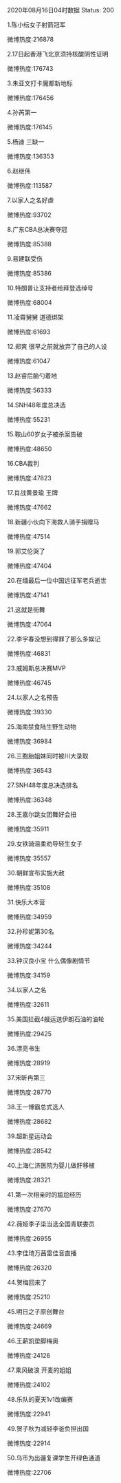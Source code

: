 2020年08月16日04时数据
Status: 200

1.陈小纭女子射箭冠军

微博热度:216878

2.17日起香港飞北京须持核酸阴性证明

微博热度:176743

3.朱亚文打卡魔都新地标

微博热度:176456

4.孙芮第一

微博热度:176145

5.杨迪 三缺一

微博热度:136353

6.赵继伟

微博热度:113587

7.以家人之名好虐

微博热度:93702

8.广东CBA总决赛夺冠

微博热度:85388

9.易建联受伤

微博热度:85386

10.特朗普让支持者给拜登选绰号

微博热度:68004

11.凌霄舅舅 道德绑架

微博热度:61693

12.郑爽 很早之前就放弃了自己的人设

微博热度:61047

13.赵睿后脑勺着地

微博热度:56333

14.SNH48年度总决选

微博热度:55231

15.鞍山60岁女子被杀案告破

微博热度:48650

16.CBA裁判

微博热度:47823

17.肖战黄景瑜 王牌

微博热度:47662

18.新疆小伙向下海救人骑手捐赠马

微博热度:47514

19.郭艾伦哭了

微博热度:47404

20.在缅最后一位中国远征军老兵逝世

微博热度:47141

21.这就是街舞

微博热度:47064

22.李宇春没想到得罪了那么多娱记

微博热度:46831

23.威姆斯总决赛MVP

微博热度:46745

24.以家人之名预告

微博热度:39330

25.海南禁食陆生野生动物

微博热度:36984

26.三胞胎姐妹同时被川大录取

微博热度:36543

27.SNH48年度总决选排名

微博热度:36348

28.王嘉尔跳女团舞好会扭

微博热度:35911

29.女铁骑温柔劝导轻生女子

微博热度:35557

30.朝鲜宣布实施大赦

微博热度:35108

31.快乐大本营

微博热度:34959

32.孙珍妮第30名

微博热度:34244

33.钟汉良小宝 什么偶像剧情节

微博热度:34159

34.以家人之名

微博热度:32611

35.美国拦截4艘运送伊朗石油的油轮

微博热度:29425

36.漂亮书生

微博热度:28919

37.宋昕冉第三

微博热度:28770

38.王一博霸总式选人

微博热度:28682

39.超新星运动会

微博热度:28542

40.上海仁济医院为婴儿做肝移植

微博热度:28321

41.第一次相亲时的尴尬经历

微博热度:27670

42.薇娅李子柒当选全国青联委员

微博热度:26955

43.李佳琦万茜雷佳音直播

微博热度:26320

44.贺梅回来了

微博热度:25210

45.明日之子原创舞台

微博热度:24669

46.王薪凯垫脚梅奥

微博热度:24126

47.乘风破浪 开麦的姐姐

微博热度:24102

48.乐队的夏天1v1改编赛

微博热度:22941

49.贺子秋为减轻李爸负担出国

微博热度:22914

50.乌市为出疆复课学生开绿色通道

微博热度:22706

